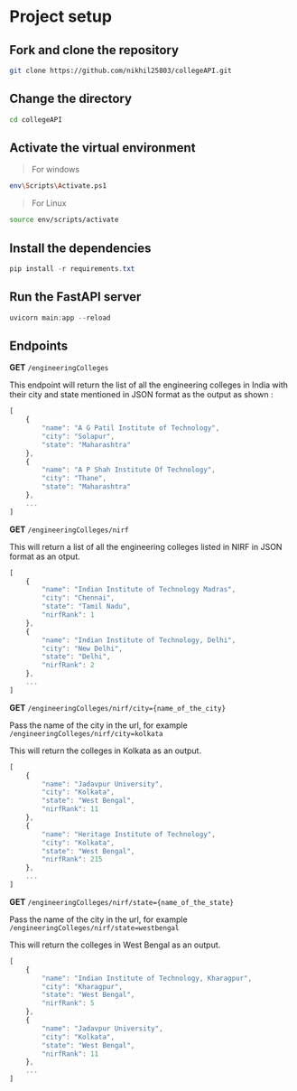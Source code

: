 # Project setup


## Fork and clone the repository
```bash
git clone https://github.com/nikhil25803/collegeAPI.git
```

## Change the directory
```bash
cd collegeAPI
```

## Activate the virtual environment
> For windows
```bash
env\Scripts\Activate.ps1
```
> For Linux
```bash
source env/scripts/activate
```

## Install the dependencies
```powershell
pip install -r requirements.txt
```

## Run the FastAPI server
```powershell
uvicorn main:app --reload
```

## Endpoints

**GET** `/engineeringColleges` 

This endpoint will return the list of all the engineering colleges in India with their city and state mentioned in JSON format as the output as shown :


```js
[
    {
        "name": "A G Patil Institute of Technology",
        "city": "Solapur",
        "state": "Maharashtra"
    },
    {
        "name": "A P Shah Institute Of Technology",
        "city": "Thane",
        "state": "Maharashtra"
    },
    ...
]
```


**GET** `/engineeringColleges/nirf`

This  will return a list of all the engineering colleges listed in NIRF in JSON format as an otput.

```js
[
    {
        "name": "Indian Institute of Technology Madras",
        "city": "Chennai",
        "state": "Tamil Nadu",
        "nirfRank": 1
    },
    {
        "name": "Indian Institute of Technology, Delhi",
        "city": "New Delhi",
        "state": "Delhi",
        "nirfRank": 2
    },
    ...
] 
```

**GET** `/engineeringColleges/nirf/city={name_of_the_city}` 

Pass the name of the city in the url, for example `/engineeringColleges/nirf/city=kolkata`

This will return the colleges in Kolkata as an output.

```js
[
    {
        "name": "Jadavpur University",
        "city": "Kolkata",
        "state": "West Bengal",
        "nirfRank": 11
    },
    {
        "name": "Heritage Institute of Technology",
        "city": "Kolkata",
        "state": "West Bengal",
        "nirfRank": 215
    },
    ...
]
```

**GET** `/engineeringColleges/nirf/state={name_of_the_state}`

Pass the name of the city in the url, for example `/engineeringColleges/nirf/state=westbengal`

This will return the colleges in West Bengal as an output.

```js
[
    {
        "name": "Indian Institute of Technology, Kharagpur",
        "city": "Kharagpur",
        "state": "West Bengal",
        "nirfRank": 5
    },
    {
        "name": "Jadavpur University",
        "city": "Kolkata",
        "state": "West Bengal",
        "nirfRank": 11
    },
    ...
]
```
